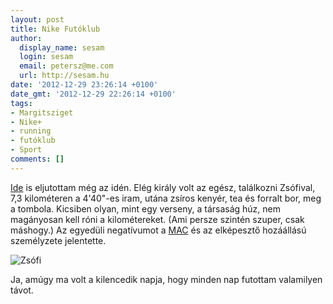 ```yaml
---
layout: post
title: Nike Futóklub
author:
  display_name: sesam
  login: sesam
  email: petersz@me.com
  url: http://sesam.hu
date: '2012-12-29 23:26:14 +0100'
date_gmt: '2012-12-29 22:26:14 +0100'
tags:
- Margitsziget
- Nike+
- running
- futóklub
- Sport
comments: []
---
```


[Ide](http://www.facebook.com/events/305734719547459) is eljutottam még az idén. Elég király volt az egész, találkozni Zsófival, 7,3 kilométeren a 4'40"-es iram, utána zsíros kenyér, tea és forralt bor, meg a tombola. Kicsiben olyan, mint egy verseny, a társaság húz, nem magányosan kell róni a kilométereket. (Ami persze szintén szuper, csak máshogy.) Az egyedüli negatívumot a [MAC](http://www.margitsziget.com) és az elképesztő hozáállású személyzete jelentette.

![Zsófi](http://sesam.hu/wp-content/uploads/2012/12/photo-1-e1356819920808-1024x768.jpg)

Ja, amúgy ma volt a kilencedik napja, hogy minden nap futottam valamilyen távot.
